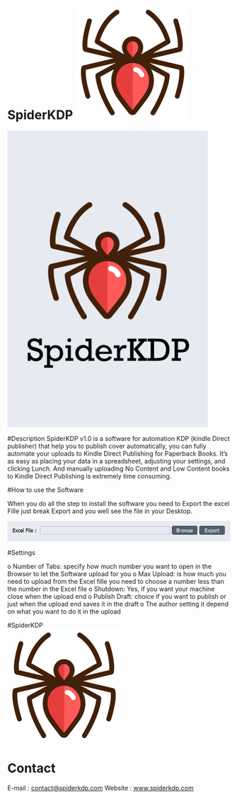 # SpiderKDP   ![](Screenshot/logo_desktop.png) 

![](Screenshot/cover.png)

#Description
SpiderKDP v1.0 is a software for automation KDP (kindle Direct publisher) that help you to publish cover automatically, you can fully automate your uploads to Kindle Direct Publishing for Paperback Books.
It’s as easy as placing your data in a spreadsheet, adjusting your settings, and clicking Lunch.
And manually uploading No Content and Low Content books to Kindle Direct Publishing is extremely time consuming.

#How to use the Software 

When you do all the step to install the software you need to Export the excel Fille just break Export and you well see the file in your Desktop.
  
![](Screenshot/Import_Export.PNG)


#Settings
  
o	Number of Tabs: specify how much number you want to open in the Browser to let the Software upload for you
o	Max Upload: is how much you need to upload from the Excel fille you need to choose a number less than the number in the Excel file
o	Shutdown: Yes, if you want your machine close when the upload end
o	Publish Draft: choice if you want to publish or just when the upload end saves it in the draft
o	The author setting it depend on what you want to do it in the upload

#SpiderKDP  
![](Screenshot/logo_desktop.png) 

# Contact
E-mail : contact@spiderkdp.com
Website : www.spiderkdp.com

